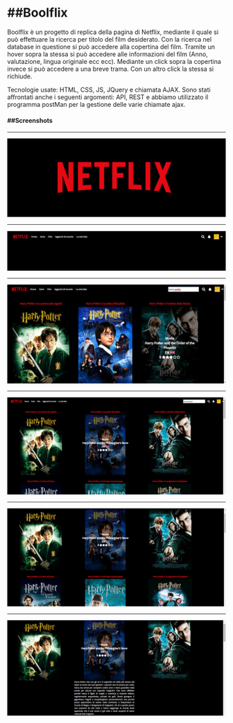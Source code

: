 <h1> ##Boolflix </h1>

Boolflix è un progetto di replica della pagina di Netflix, mediante il quale si può effettuare la ricerca per titolo del film desiderato.
Con la ricerca nel database in questione si può accedere alla copertina del film.
Tramite un hover sopra la stessa si può accedere alle informazioni del film (Anno, valutazione, lingua originale ecc ecc).
Mediante un click sopra la copertina invece si può accedere a una breve trama. Con un altro click la stessa si richiude.

Tecnologie usate: HTML, CSS, JS, JQuery e chiamata AJAX.
Sono stati affrontati anche i seguenti argomenti: API, REST e abbiamo utilizzato il programma postMan per la gestione delle varie chiamate ajax.

<h4> ##Screenshots </h4>

<hr></hr>

![](scr_net.png)

<hr></hr>

![](scr_net1.png)

<hr></hr>

![](scr_net2.png)

<hr></hr>

![](scr_net3.png)  

<hr></hr>

![](scr_net4.png)  

<hr></hr>

![](scr_net5.png)  
